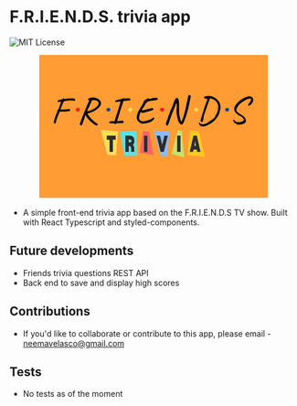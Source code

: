 # F.R.I.E.N.D.S. trivia app
![MIT License](https://img.shields.io/badge/license-MIT-blue)

<p align="center">
  <img src="./src/assets/images/logoreadme.png" alt="friends trivia"/>
</p>

- A simple front-end trivia app based on the F.R.I.E.N.D.S TV show. Built with React Typescript and styled-components.

## Future developments

* Friends trivia questions REST API
* Back end to save and display high scores

## Contributions
- If you'd like to collaborate or contribute to this app, please email - neemavelasco@gmail.com

## Tests
- No tests as of the moment
